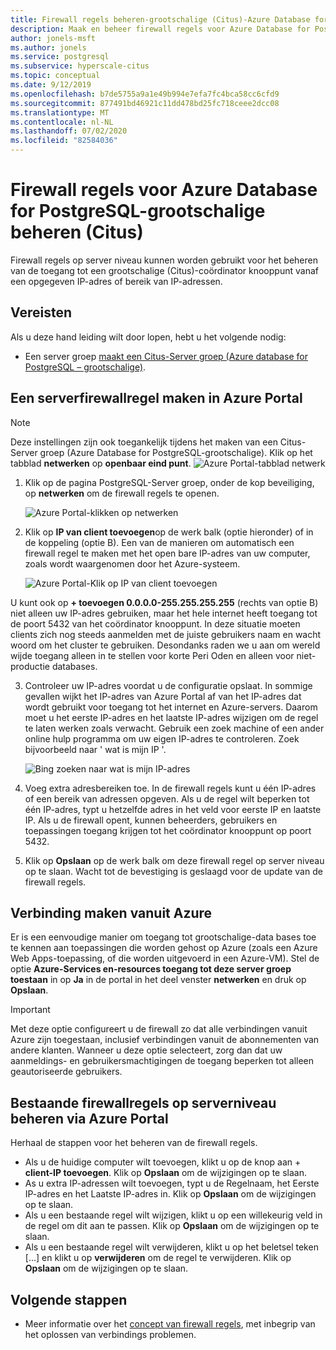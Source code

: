 ```yaml
---
title: Firewall regels beheren-grootschalige (Citus)-Azure Database for PostgreSQL
description: Maak en beheer firewall regels voor Azure Database for PostgreSQL-grootschalige (Citus) met behulp van de Azure Portal
author: jonels-msft
ms.author: jonels
ms.service: postgresql
ms.subservice: hyperscale-citus
ms.topic: conceptual
ms.date: 9/12/2019
ms.openlocfilehash: b7de5755a9a1e49b994e7efa7fc4bca58cc6cfd9
ms.sourcegitcommit: 877491bd46921c11dd478bd25fc718ceee2dcc08
ms.translationtype: MT
ms.contentlocale: nl-NL
ms.lasthandoff: 07/02/2020
ms.locfileid: "82584036"
---
```

# <a name="manage-firewall-rules-for-azure-database-for-postgresql---hyperscale-citus"></a>Firewall regels voor Azure Database for PostgreSQL-grootschalige beheren (Citus)
Firewall regels op server niveau kunnen worden gebruikt voor het beheren van de toegang tot een grootschalige (Citus)-coördinator knooppunt vanaf een opgegeven IP-adres of bereik van IP-adressen.

## <a name="prerequisites"></a>Vereisten
Als u deze hand leiding wilt door lopen, hebt u het volgende nodig:
- Een server groep [maakt een Citus-Server groep (Azure database for PostgreSQL – grootschalige)](quickstart-create-hyperscale-portal.md).

## <a name="create-a-server-level-firewall-rule-in-the-azure-portal"></a>Een serverfirewallregel maken in Azure Portal

> [!NOTE]
> Deze instellingen zijn ook toegankelijk tijdens het maken van een Citus-Server groep (Azure Database for PostgreSQL-grootschalige). Klik op het tabblad **netwerken** op **openbaar eind punt**.
> ![Azure Portal-tabblad netwerk](./media/howto-hyperscale-manage-firewall-using-portal/0-create-public-access.png)

1. Klik op de pagina PostgreSQL-Server groep, onder de kop beveiliging, op **netwerken** om de firewall regels te openen.

   ![Azure Portal-klikken op netwerken](./media/howto-hyperscale-manage-firewall-using-portal/1-connection-security.png)

2. Klik op **IP van client toevoegen**op de werk balk (optie hieronder) of in de koppeling (optie B). Een van de manieren om automatisch een firewall regel te maken met het open bare IP-adres van uw computer, zoals wordt waargenomen door het Azure-systeem.

   ![Azure Portal-Klik op IP van client toevoegen](./media/howto-hyperscale-manage-firewall-using-portal/2-add-my-ip.png)

U kunt ook op **+ toevoegen 0.0.0.0-255.255.255.255** (rechts van optie B) niet alleen uw IP-adres gebruiken, maar het hele internet heeft toegang tot de poort 5432 van het coördinator knooppunt. In deze situatie moeten clients zich nog steeds aanmelden met de juiste gebruikers naam en wacht woord om het cluster te gebruiken. Desondanks raden we u aan om wereld wijde toegang alleen in te stellen voor korte Peri Oden en alleen voor niet-productie databases.

3. Controleer uw IP-adres voordat u de configuratie opslaat. In sommige gevallen wijkt het IP-adres van Azure Portal af van het IP-adres dat wordt gebruikt voor toegang tot het internet en Azure-servers. Daarom moet u het eerste IP-adres en het laatste IP-adres wijzigen om de regel te laten werken zoals verwacht.
   Gebruik een zoek machine of een ander online hulp programma om uw eigen IP-adres te controleren. Zoek bijvoorbeeld naar ' wat is mijn IP '.

   ![Bing zoeken naar wat is mijn IP-adres](./media/howto-hyperscale-manage-firewall-using-portal/3-what-is-my-ip.png)

4. Voeg extra adresbereiken toe. In de firewall regels kunt u één IP-adres of een bereik van adressen opgeven. Als u de regel wilt beperken tot één IP-adres, typt u hetzelfde adres in het veld voor eerste IP en laatste IP. Als u de firewall opent, kunnen beheerders, gebruikers en toepassingen toegang krijgen tot het coördinator knooppunt op poort 5432.

5. Klik op **Opslaan** op de werk balk om deze firewall regel op server niveau op te slaan. Wacht tot de bevestiging is geslaagd voor de update van de firewall regels.

## <a name="connecting-from-azure"></a>Verbinding maken vanuit Azure

Er is een eenvoudige manier om toegang tot grootschalige-data bases toe te kennen aan toepassingen die worden gehost op Azure (zoals een Azure Web Apps-toepassing, of die worden uitgevoerd in een Azure-VM). Stel de optie **Azure-Services en-resources toegang tot deze server groep toestaan** in op **Ja** in de portal in het deel venster **netwerken** en druk op **Opslaan**.

> [!IMPORTANT]
> Met deze optie configureert u de firewall zo dat alle verbindingen vanuit Azure zijn toegestaan, inclusief verbindingen vanuit de abonnementen van andere klanten. Wanneer u deze optie selecteert, zorg dan dat uw aanmeldings- en gebruikersmachtigingen de toegang beperken tot alleen geautoriseerde gebruikers.

## <a name="manage-existing-server-level-firewall-rules-through-the-azure-portal"></a>Bestaande firewallregels op serverniveau beheren via Azure Portal
Herhaal de stappen voor het beheren van de firewall regels.
* Als u de huidige computer wilt toevoegen, klikt u op de knop aan + **client-IP toevoegen**. Klik op **Opslaan** om de wijzigingen op te slaan.
* As u extra IP-adressen wilt toevoegen, typt u de Regelnaam, het Eerste IP-adres en het Laatste IP-adres in. Klik op **Opslaan** om de wijzigingen op te slaan.
* Als u een bestaande regel wilt wijzigen, klikt u op een willekeurig veld in de regel om dit aan te passen. Klik op **Opslaan** om de wijzigingen op te slaan.
* Als u een bestaande regel wilt verwijderen, klikt u op het beletsel teken [...] en klikt u op **verwijderen** om de regel te verwijderen. Klik op **Opslaan** om de wijzigingen op te slaan.

## <a name="next-steps"></a>Volgende stappen
- Meer informatie over het [concept van firewall regels](concepts-hyperscale-firewall-rules.md), met inbegrip van het oplossen van verbindings problemen.
